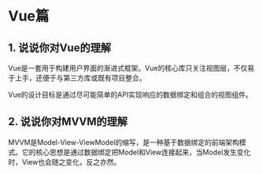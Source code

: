 # Vue篇

## 1. 说说你对Vue的理解

Vue是一套用于构建用户界面的渐进式框架。Vue的核心库只关注视图层，不仅易于上手，还便于与第三方库或既有项目整合。

Vue的设计目标是通过尽可能简单的API实现响应的数据绑定和组合的视图组件。

## 2. 说说你对MVVM的理解

MVVM是Model-View-ViewModel的缩写，是一种基于数据绑定的前端架构模式。它的核心思想是通过数据绑定把Model和View连接起来，当Model发生变化时，View也会随之变化，反之亦然。
